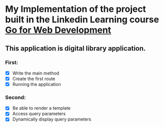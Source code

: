 # My Implementation of the project built in the Linkedin Learning course [Go for Web Development](https://www.linkedin.com/learning/learning-go-for-web-development/our-first-route)
## This application is digital library application.

### First:
- [x] Write the main method
- [x] Create the first route
- [x] Running the application

### Second:
- [x] Be able to render a template
- [x] Access query parameters
- [x] Dynamically display query parameters
